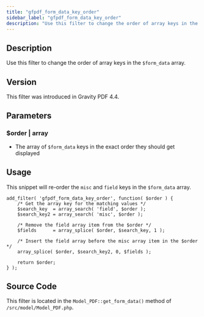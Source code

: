 ```yaml
---
title: "gfpdf_form_data_key_order"
sidebar_label: "gfpdf_form_data_key_order"
description: "Use this filter to change the order of array keys in the $form_data array."
---
```




## Description 

Use this filter to change the order of array keys in the `$form_data` array. 

## Version 

This filter was introduced in Gravity PDF 4.4.

## Parameters 

### $order | array
*  The array of `$form_data` keys in the exact order they should get displayed

## Usage 

This snippet will re-order the `misc` and `field` keys in the `$form_data` array.

```
add_filter( 'gfpdf_form_data_key_order', function( $order ) {
	/* Get the array key for the matching values */
	$search_key  = array_search( 'field', $order );
	$search_key2 = array_search( 'misc', $order );

	/* Remove the field array item from the $order */
	$fields      = array_splice( $order, $search_key, 1 );

	/* Insert the field array before the misc array item in the $order */
	array_splice( $order, $search_key2, 0, $fields );

	return $order;
} );
```

## Source Code 

This filter is located in the `Model_PDF::get_form_data()` method of `/src/model/Model_PDF.php`.
